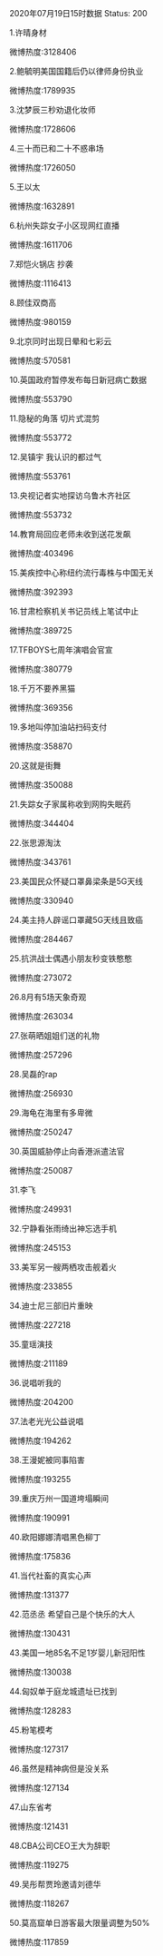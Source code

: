 2020年07月19日15时数据
Status: 200

1.许晴身材

微博热度:3128406

2.鲍毓明美国国籍后仍以律师身份执业

微博热度:1789935

3.沈梦辰三秒劝退化妆师

微博热度:1728606

4.三十而已和二十不惑串场

微博热度:1726050

5.王以太

微博热度:1632891

6.杭州失踪女子小区现网红直播

微博热度:1611706

7.郑恺火锅店 抄袭

微博热度:1116413

8.顾佳双商高

微博热度:980159

9.北京同时出现日晕和七彩云

微博热度:570581

10.英国政府暂停发布每日新冠病亡数据

微博热度:553790

11.隐秘的角落 切片式混剪

微博热度:553772

12.吴镇宇 我认识的都过气

微博热度:553761

13.央视记者实地探访乌鲁木齐社区

微博热度:553732

14.教育局回应老师未收到送花发飙

微博热度:403496

15.美疾控中心称纽约流行毒株与中国无关

微博热度:392393

16.甘肃检察机关书记员线上笔试中止

微博热度:389725

17.TFBOYS七周年演唱会官宣

微博热度:380779

18.千万不要养黑猫

微博热度:369356

19.多地叫停加油站扫码支付

微博热度:358870

20.这就是街舞

微博热度:350088

21.失踪女子家属称收到网购失眠药

微博热度:344404

22.张思源淘汰

微博热度:343761

23.美国民众怀疑口罩鼻梁条是5G天线

微博热度:330940

24.美主持人辟谣口罩藏5G天线且致癌

微博热度:284467

25.抗洪战士偶遇小朋友秒变铁憨憨

微博热度:273072

26.8月有5场天象奇观

微博热度:263034

27.张萌晒姐姐们送的礼物

微博热度:257296

28.吴磊的rap

微博热度:256930

29.海龟在海里有多卑微

微博热度:250247

30.英国威胁停止向香港派遣法官

微博热度:250087

31.李飞

微博热度:249931

32.宁静看张雨绮出神忘选手机

微博热度:245153

33.美军另一艘两栖攻击舰着火

微博热度:233855

34.迪士尼三部旧片重映

微博热度:227218

35.童瑶演技

微博热度:211189

36.说唱听我的

微博热度:204200

37.法老光光公益说唱

微博热度:194262

38.王漫妮被同事陷害

微博热度:193255

39.重庆万州一国道垮塌瞬间

微博热度:190991

40.欧阳娜娜清唱黑色柳丁

微博热度:175836

41.当代社畜的真实心声

微博热度:131377

42.范丞丞 希望自己是个快乐的大人

微博热度:130431

43.美国一地85名不足1岁婴儿新冠阳性

微博热度:130038

44.匈奴单于庭龙城遗址已找到

微博热度:128283

45.粉笔模考

微博热度:127317

46.虽然是精神病但是没关系

微博热度:127134

47.山东省考

微博热度:121431

48.CBA公司CEO王大为辞职

微博热度:119275

49.吴彤帮贾玲邀请刘德华

微博热度:118267

50.莫高窟单日游客最大限量调整为50%

微博热度:117859

